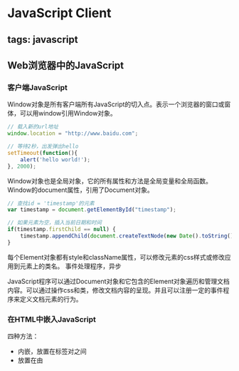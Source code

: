 ﻿# JavaScript Client

tags: javascript
---

## Web浏览器中的JavaScript
### 客户端JavaScript
Window对象是所有客户端所有JavaScript的切入点。表示一个浏览器的窗口或窗体，可以用window引用Window对象。

```javascript
// 载入新的url地址
window.location = "http://www.baidu.com";
```

```javascript
// 等待2秒，出发弹出hello
setTimeout(function(){
    alert('hello world!');
}, 2000);
```

Window对象也是全局对象，它的所有属性和方法是全局变量和全局函数。
Window的document属性，引用了Document对象。

```javascript
// 查找id = 'timestamp'的元素
var timestamp = document.getElementById("timestamp");

// 如果元素为空，插入当前日期和时间
if(timestamp.firstChild == null) {
    timestamp.appendChild(document.createTextNode(new Date().toString()));
}
```
每个Element对象都有style和className属性，可以修改元素的css样式或修改应用到元素上的类名。
事件处理程序，异步

JavaScript程序可以通过Document对象和它包含的Element对象遍历和管理文档内容。可以通过操作css和类，修改文档内容的呈现。并且可以注册一定的事件程序来定义文档元素的行为。

### 在HTML中嵌入JavaScript
四种方法：

* 内嵌，放置在<script>和</script>标签对之间
* 放置在由<script> 标签的src属性指定的外部文件中
* 放置在HTML事件处理程序中，该程序由onclick、onmousemove之类的HTML属性指定
* 放置在url中，使用特殊的“javascript:”协议

## Window对象
### 计时器
setTimeout() 和 setInterval()

* setTimeout() 方法实现一个函数在指定的毫秒数后运行
* setInterval() 方法实现一个函数在指定的毫秒数间隔重复调用

### 浏览器定位和导航
Window对象的location属性引用了Location对象，表示窗口中显示的当前文档的url地址。
```javascript
window.location === document.location; // true
```
Location对象的href属性是一个字符串，表示了url的完整文本。

#### 载入新文档
* assign() 方法可以使浏览器载入并显示指定url中的文档。
* replace() 方法也可以载入新文档，在载入新文档之前将当前文档删除，不可以通过“后退”按钮回退
* reload() 方法让浏览器重新载入当前文档，即刷新

### 浏览历史
Windiw对象的history属性引用的是窗口的History对象，表示浏览器的浏览历史用文档或文档状态的列表的形式。History对象的length属性表示浏览器历史列表中的数量

* back() 方法，表示“后退”
* forward() 方法，表示“前进”
* go() 方法接受一个整数参数，可以向前或向后跳转
* 如果窗口包含子窗口(iframe元素)，子窗口的浏览历史也会按时间顺序穿插在主窗口的历史中，如果后退，则会使子窗口回跳，主窗口不变

### 浏览器和屏幕信息
#### Navigator对象
Window对象的navigator属性引用Navigator对象，包含浏览器厂商和版本信息。

* appName属性 web浏览器的全称
* appVersion 浏览器版本信息
* userAgent Http头部发送的信息 user-agent信息
* platform 操作系统信息字符串
* onLine属性表示浏览器是否链接到网络
* geolocation属性用于确定用户地理位置信息的接口
* javaEnabled 方法 当浏览器可以运行java小程序时返回true
* cookieEnable 方法 如果浏览器可以保存永久的cookie时，返回true

#### Screen对象
Window对象的screen属性引用了Screen对象。提供有关窗口显示的大小和可用的颜色数量的信息

* width和height属性，指定以像素为单位的窗口大小
* availWidth和availHeight指定实际可用的显示大小
* colorDepth指定的是显示的BPP(bits-per-pixel)值，典型的值有16、24、32

### 对话框
Window对象提供了3个方法来向用户显示简单的对话框

* alert() 向用户显示一条消息并等待用户关闭对话框
* confirm() 显示一条消息，要求用户点击“确定”或“取消”按钮，并返回一个布尔值
* prompt() 显示一条消息，等待用户输入字符串，并返回那个字符串。

### 错误处理
Window对象的onerror属性是一个事件处理程序，当未捕获的异常传播到调用栈上时就会调用它，并把错误信息输出到浏览器的JavaScript控制台上。

### 多窗口和窗体
一个Web浏览器窗口可能在桌面上包含多个标签页。每个标签页都是独立“浏览器上下文”(browsing context)，每个上下文都有独立的Window对象，而且相互之间互不干扰

#### 打开和关闭窗口
Window对象的open()方法可以打开一个新的浏览器窗口

* 第一个参数：新窗口要显示的文档的URL，如果忽略，则是空页面
* 第二个参数：新打开窗口的名称。如果已存在，会直接使用已存在的窗口；如果忽略此参数，会使用指定的名字"_blank"打开一个新的、未命名的窗口
* 第三个参数：一个以逗号分隔的列表，包含大小和各种属性，用以表明新窗口是如何打开的，如果忽略，新窗口会用一个默认的大小，带有菜单栏、状态栏、工具栏等
* 第四个参数：只在第二个参数命名的是一个存在的窗口时才有用，是一个布尔值，表明第一个参数指定的url是应用替换掉窗口浏览历史的当前条蜜，还是创建新条目
* 返回值：代表新创建的窗口的Window对象

close() 关闭一个窗口，如果已创建了Window对象的w，可以使用w.close() 关闭。

## 脚本化文档
每个Window对象又个document属性引用Document对象
### 选取文档元素
* 用指定的id属性
* 用指定的name属性
* 用指定的标签名字
* 用指定的css类
* 匹配指定的css选择器

#### 通过id选取元素
任何html元素都可以由一个id属性，在文档中该值必须唯一。
> document.getElementById("id");

```javascript
/**
 * 接收任意多个字符串参数，返回id和元素映射对象
 */
function getElements(/* ids...*/) {
    var elements = {};
    for(var i = 0; i < arguments.length; i++) {
        var id = arguments[i];
        var elt = document.getElementId(id);
        elements[id] = elt;
    }
    return elements;
}
```

#### 通过名字选取元素
> document.getELementsByName("name");

* 定义在HTMLDocument类中，所以只可以用在html中，不能用在xml文档中。
* 返回NodeList对象，类似包含若干Element的只读数组。

#### 通过标签名选取元素
> document.getELementsByTagName("tagname");

返回NodeList对象
参数为“*”选渠道代表文档所有元素的NodeList对象

#### 通过css类选取元素
> document.getElementsByClassName("className")；

#### 通过css选择器选取元素
> document.querySelectorAll();

接受包含一个css选择器的字符串参数，返回表示所有元素的NodeList对象

> document.querySelector()；

只返回第一个匹配的元素，没有匹配返回null

#### document.all[]
表示所有文档中的元素（除了Text节点），已被标准方法取代。废弃不用。

### 文档结构和遍历
#### 座位节点树的文档
Document对象、Element对象、文档中表示文本的Text对象都是Node对象。

* parentNode 属性 该节点的父节点，没有父节点的时候是null
* 吃了点Nodes 只读的类数组对象(NodeList对象)，该节点的子节点
* firstChild、lastChild 该节点的字节点的第一个和最后一个，没有子节点则为null
* nextSibling、previoursSibling 该节点兄弟节点中的前一个和下一个节点
* nodeType 节点的类型，9-Document节点， 1-Element节点， 3-Text节点， 8-Comment节点， 11-DocumentFragment节点
* nodeValue Text节点或Commont节点的文本内容
* nodeName 元素的标签名，大写形式

### 属性
HTML属性由一个标签和一组称为属性的名-值对组成。
#### HTML属性作为Element的属性
表示HTML文档元素的HTMLElement对象定义了读写属性，映射了元素的HTML属性

* HTML属性不区分大小写，但是JavaScript属性名区分大小写，一般采用小写，不只一个单词时，除第一个单词以外的单词首字母大写，如：defaultChecked tabIndex
* 有些HTML属性在JavaScript中是保留字，一般规则是在属性名加前缀“html” 如 for 属性 写成htmlFor属性。class属性则写成className属性

### 创建、插入和删除节点
```javascript
// 从指定的url，异步加载和执行脚本
function loadasync(url) {
    var head = document.getElementsByTagName("head")[0];
    var s = document.createElement("script");
    s.src = url;
    head.appendChild(s);
}
```

#### 创建节点
创建新的Element节点，可以使用Document对象的createElement()方法。给方法传递元素的标签名。
创建文本节点，可以使用document.createTextNode("文本内容");
复制已存在的节点，每个节点都有一个cloneNode()方法返回该节点的全新副本。传递参数true可以递归复制所有后代节点，传递false只执行前复制。

#### 插入节点
* appendChild() 在需要插入Element节点上调用，插入指定的节点使其成为那个节点的最后一个子节点
* insetBefore() 第一个参数是待插入的节点，第二个参数是已存在的节点，新节点插入该节点的前面，在父节点上调用。
* 如果调用appendChild() 或 insertBefore() 将已存在的文档中的一个节点再次插入，那个节点将自动从它当前的位置删除并在新的位置重新插入，即只改变了节点的顺序

#### 删除和替换节点
removeChild() 方法
父节点上调用，将要删除的子节点作为方法的参数
```javascript
// 删除n节点：
n.parentNode.removeChild(n);
```

replaceChild()
删除一个子节点，并用新节点取而代之。父节点上调用。第一个参数是新节点，第二个是需要代替的结果

### 文档和元素的几何形状和滚动
#### 文档坐标和视口坐标
 元素的位置是以像素来度量的，向右代表x坐标增加，向下代表y坐标增加。
 
文档坐标: 文档的左上角位置为坐标原点
视口坐标: 浏览器可视窗口的左上角为坐标原点

* 如果文档比视口要小，还未出现滚动条，则文档的左上角就是视口的左上角，即文档和视口的坐标系统是同一个
* 坐标之间相互转换需加上或减去滚动的偏移量(scroll offset)
* 文档坐标比视口坐标更加基础，并且在用户滚动时不会发生变化

获取浏览器窗口滚动条的位置：
Window对象的pageXOffset和pageYOffset属性，IE可以通过scrollLeft和scrollTop属性来获取
```javascript
// 查询窗口滚动条位置
function getScrollOffsets(w) {
    w = w || window;
    if(w.pageXOffset != null) {
        return {
            x: w.pageXOffset,
            y: w.pageYOffset
        };
    }
    var d = w.document;
    if(document.compatMode == "CSS1Compat") {
        return {
            x: d.documentElement.scrollLeft,
            y: d.documentElement.scrollTop
        };
    }
    
    return {
        x: d.body.scrollLeft,
        y: d.body.scrollTop
    };
}
```
```javascript
// 查询窗口的视口尺寸
function getViewportSize(w) {
    w = w || window;
    if(w.innerWidth != null) {
        return {
            w: w.innerWidth,
            h: w.innerHeight
        };
    }
    var d = w.document;
    if(document.compatMode == 'CSS1Compat') {
        return {
            w: d.documentElement.clientWidth,
            h: d.documentElement.clientHeight
        };
    }
    return {
        w: d.body.clientWidth,
        h: d.body.clientHeight
    };
}
```

#### 查询元素的几何尺寸
> getBoundingClientRect()

* 不需要参数，返回一个有left、right、top、bottom属性的对象，left和top属性表示元素的左上角的x和y的坐标，right和bottom属性表示元素的右下角的x和y坐标
* 返回的是视口坐标中的位置

#### 判断元素在某店
> document.elementFromPoint()

* 参数x和y坐标（视口坐标）
* 返回此位置的元素(最里面和最上面的)

#### 滚动
> window.scrollTo()

接受一个点的x和y坐标(文档坐标)，作为滚动条的偏移量设置。窗口移动到指定的店出现在视口的左上角。滚动到指定位置

> window.scrollBy()

在当前滚动条的偏移量上增加，可用于持续滚动

> scrollIntoView()

html元素对象调用，可使其在屏幕上可见，也可以用getBoundingClientRect()方法获取元素的位置，转换为文档坐标，然后用scrollTo()实现。
与window.location.hash为命名为锚点(<a name=''>元素)的名字后浏览器产生的行为类似

#### 关于元素尺寸、位置和溢出的信息
元素尺寸：任何HTML元素的只读属性offsetWidth和offsetHeight以css像素返回它的屏幕尺寸。返回的尺寸包含元素的边框和内边距，不包含外边距

### HTML表单
|HTML元素|类型属性|事件处理程序|描述和事件|
|--|--|--|--|
|&lt;input type='button'&gt; 或  &lt;button type='button'&gt;|"button"|onclick|按钮|
|&lt;input type='checkbox'&gt;|"checkbox"|onchange|复选按钮|
|&lt;input type='file'&gt;|"file"|onchange|载入Web服务器的文件的文件名或输入域；它的value属性是只读的|
|&lt;input type='hidden'&gt;|"hidden"|none|数据由表单提交，但对用户不可见|
|&lt;option&gt;|none|none|Select对象中的单个选项；时间处理程序在select对象上，而非单独的Option对象上|
|&lt;input type='password'&gt;|"password"|onchange|密码输入框，输入的字符不可见|
|&lt;input type='radio'&gt;|"radio"|onchange|单选按钮，同时只能选定一个|
|&lt;input type='reset'&gt;或  &lt;button type='reset'&gt;|"reset"|onclick|重置表单的按钮|
|&lt;select&gt;|"select-one"|onchange|选项只能单选的列表或下拉菜单|
|&lt;select multiple&gt;|"select-multiple"|onchange|选项可以多选的列表|
|&lt;input type='submit'&gt;或  &lt;button type='submit'&gt;|"submit"|onclick|表单提交按钮|
|&lt;input type='text'&gt;|"text"|onchange|单行文本输入域；type属性缺少或无法识别时默认的&lt;input&gt;元素|
|&lt;textarea&gt;|"textarea"|onchange|多行文本输入域|

* JavaScript的From对象支持两个方法：submit()和reset()用来提交和重置

#### Document的属性
* cookie 允许JavaScript程序读写HTTP cookie的特殊属性
* domain 该属性允许当Web页面之间交互时，相同域名下互相信任的Web服务器之间写作放宽同源策略安全限制
* lastModified 包含文档修改时间的字符串
* location 与Window对象的location属性引用同一个Location对象
* referrer 如果有表示浏览器导航到当前链接的上一个文档
* title 文档的<title>和</title>标签之间的内容
* URL 文档的url 只读字符串。

#### document.write() 方法
讲字符串参数链接起来，然后将结果字符串插入到文档中调用它的脚本的位置，当脚本执行介绍，浏览器解析生成的输出并显示它。

## 脚本化CSS
### CSS概览
* 属性名 冒号 值
* 内联样式关联css 在HTML元素中设置style属性值
* 在style标签中写css样式
* head中使用link标签引入外部css文件 <link rel='stylesheet' href='' type='text/css'>

#### 复合属性
例子：
font-family font-size font-weight
#### 非标准属性
|浏览器|前缀|
|--|--|
|Firefox|-moz-|
|Chrome|-webkit-|
|IE|-ms-|

### 重要的CSS属性
|属性|描述|
|--|--|
|position|指定元素的定位类型|
|top、left|指定元素上、左边缘的位置|
|bottom、right|指定元素下、右边缘的位置|
|width、height|指定元素的尺寸|
|z-index|指定元素相对于其他层叠元素的“堆叠次序”，定义了元素定位的第三个维度|
|display|指定元素是否以及如何显示|
|visibility|指定元素是否可见|
|clip|定义元素的裁剪区域，只显示元素在区域内的部分|
|overflow|指定元素比分配的空间要大时的处理方式|
|margin、border、padding|指定元素的空白和边框|
|background|指定元素的背景颜色或图片|
|opacity|指定元素的不透明度，CSS3属性|

#### 用CSS定位元素
CSS的position属性指定了应用到元素上的定位类型

* static 默认属性。指定元素按照常规的文档内容流进行定位，不能使用top、left和类似其他属性定位
* absolute 指定元素是相对于它包含的元素进行定位，不是文档流的步伐，要不是相对于最近定位的祖先元素，要么是相对于文档本身
* fixed 指定元素相对于浏览器窗口进行定位。
* relative 按照常规文档流进行布局，定位相对于文档流中的位置调整。

一旦设置了position属性为除了static以外的值。就可以通过left、top、right、bottom属性指定元素位置。
如果元素使用绝对定位，它的top和left属性就相对于其position属性设置为除static值以外的祖先元素。如果没有定位过的祖先，则按照文档坐标进行度量，即相对于文档左上角的偏移量。

单位： 像素(px)、英寸(in)、厘米(cm)、点(pt)、字体行高(em)

**z-index**
* 定义了第三个维度，允许指定元素堆叠次序，按照从低到高的顺序回执。
* 非定位元素，z-index无效，默认z-index值为0

**CSS 文本阴影**
text-shadow属性在文本下产生阴影效果

#### 边框、外边距和内边距
元素的边框是一个围绕元素回执的矩形。
```css
border: solid black 1px; /* 1像素的黑色实线边框 */
border: 3px dotted red; /* 3像素的红色点线边框 */
```
可以单独的css属性指定边框的宽度、样式和颜色，也可以指定元素每条边的边框。

margin 指定边框外面 边框和相邻元素之间的空间
padding 指定边框内，边框和元素内容之间的空间

#### CSS盒模型和定位细节
* width和height只指定了元素内容区域的尺寸，不包含内边距、边框、外边距
* left和top指定了容器边框内层到定位元素外侧的距离

**边框盒模型和box-sizing属性**
标志css盒模型规定width和height样式属性给定内容区域的尺寸，并不包含内边距和边框，称为“内容盒模型”

box-sizing 属性默认值content-box 指标志盒模型,如果指定为box-sizing: border-box，那width和height属性讲包含边框盒内边距

#### 元素显示和可见性
两个css属性影响了元素的可见性：visibility、display

visibility
值为hidden时，元素不显示
值为visible时，元素显示

display 指定元素是否块状元素、内联元素、列表项等
none时，元素不显示

* visibility属性为hidden时元素不可见，但是文档布局中仍保留了它的空间
* display属性设置成none，在文档布局中不再分配空间。
* visibility和display对绝对和固定定位的元素是等价的，因为这些元素不是文档布局的一部分。
* 隐藏和显示定位元素时一般首选visibility属性

#### 颜色、透明度、半透明度
color属性指定文档元素包含的文本的颜色
background-color属性指定任何元素的背景颜色
background-image属性指定使用的图像
opacity属性设置透明度

* 如果没有为元素指定背景颜色或图像，它的背景通常透明。
* opacity的属性值是0-1之间的数字，1代表100%不透明（默认值），0代表100%透明

#### 部分可见：overflow和clip
overflow属性指定内容超出元素的大小时，如何显示

* visible 默认值，如果需要，内容可以溢出并绘制在元素边框的外面
* hidden 裁剪调和隐藏溢出的内容
* scroll 元素一直显示水平和垂直的滚动条，如果内容超出元素尺寸，允许用户通过滚动来查看额外的内容
* auto 滚动条只在内容超出元素尺寸时显示，而非一直显示

clip属性指定了该显示元素的哪部分，不管是否溢出。
> rect(top right bottom left)

### 脚本化内联样式
脚本化css最直接的方式是更改单独的元素的style属性
```javascript
e.style.fontSize = '24pt';
e.style.fontWeight = "bold";
e.style.color = "blur";
```

**CSS动画**
使用setTimeout()或setInterval()重复调用函数来修改元素的内联样式实线css动画。

### 查询计算出的样式
> getComputedStyle()

* 第一个参数是需要计算样式的元素
* 第二个参数通常是null或空字符串，也可以是css伪对象的字符串
* 返回值是CSSStyleDeclaration对象，代表了应用在指定的元素上的所有样式
* 计算样式的属性是只读的
* 计算样式的值是绝对值
* 不计算复合属性
* 计算样式的cssText属性未定义

### 脚本化CSS类
通过脚本修改HTML的css属性值，HTML元素可以有多个css类名，class属性保存了一个用空格隔开的类名列表。
HTML5为每个元素定义了classList属性，属性值是DOMTOkenList对象：一个只读的类数组对象，方法有：add() remove() 添加和清除一个类名。toggle()如果不存在类名就添加一个，否则删除。contains()方法检测class属性中是否包含一个指定的类名。
```javascript
function classList(e) {
    if(e.classList) {
        return e.classList;
    }
    return new CSSClassList(e);
}

function CSSClassList(e) {
    this.e = e;
}

CSSClassList.prototype.contains = function(c) {
    if(c.length === 0 || c.indexOf(" ") != -1) {
        throw new Error("Invalid class name: '" + c + "'");
    }
    var classes = this.e.className;
    if(!classes) {
        return false;
    }
    if(classes === c) {
        return true;
    }
    return classes.search("\\b" + c + "\\b") != -1;
};

CSSClassList.prototype.add = function(c) {
    if(this.contains(c)) return;
    var classes = this.e.className;
    if(classes && classes[classes.length - 1] != ' ') {
        c = " " + c;
    }
    this.e.className += c;
};

CSSClassList.prototype.remove = function(c){
    if(c.length === 0 || c.indexOf(" ") != -1){
        throw new Error("Invalid class name: '" + c + "'");
    }
    var pattern = new RegExp("\\b" + c + "\\b\\s*", "g");
    this.e.className = this.e.className.replace(pattern, "");
};

CSSClassList.prototype.toggle = function(c){
    if(this.contains(c)) {
        this.remove(c);
        return false;
    } else {
        this.add(c);
        return true;
    }
};

CSSClassList.prototype.toString = function() {
    return this.e.className;
};

CSSClassList.prototype.toArray = function(){
    return this.e.className.match(/\b\w+\b/g) || [];
};
```

### 脚本化样式表
脚本化样式表，不经常用。
元素对象&lt;style&gt;和&lt;link&gt;元素，如果有id属性，可以用getElementById("") 获取

> document.styleSheets

获取只读的类数组对象，包含了页面的CSSStyleSheet对象，
#### 开启和关闭样式表
CSSStyleSheet对象的disabled属性，设置属性值为true，浏览器就忽略此样式表
```javascript
function disableStylesheet(ss) {
    if(typeof ss === 'number') {
        document.styleSheets[ss].disabled = true;
    } else {
        var sheets = document.querySelectorAll(ss);
        for(var i = 0; i < sheets.length; i++) {
            sheets[i].disabled = true;
        }
    }
}
```

#### 查询、插入与删除样式表规则
document.styleSheets[]数组的元素是CSSStyleSheet对象，CSSStyleSheet对象有一个cssRules[]数组，它包含样式表的所有规则：

> var firstRule = document.styleSheets[0].cssRules[0];

* IE使用不同的属性名rules代替cssRules
* cssRules[]或rules[]数组的元素为CSSRule对象
* cssRules的selectText属性是规则的css选择器
* 使用CSSStyleDeclaration对象的cssText属性来活的规则的文本表示形式

* insertRule() 添加规则
* deleteRule() 删除规则

> document.styleSheets[0].insertRule("H1 {text-weight: bold;}", 0);

#### 创建新样式表
可以使用标注呢dom技术：创建新的style元素，将其插入文档头部，然后用innerHTML属性来设置样式表内容。
在IE8以及更早版本中可以通过document.createStyleSheet()来创建CSSStyleSheet对象
```javascript
function addStyle(styles) {
    var styleElt, styleSheet;
    if(document.createStyleSheet) {
        styleSheet = document.createStyleSheet();
    } else {
        var haed = document.getElementsByTagName("head")[0];
        styleElt = document.createElement("style");
        head.appendChild(styleElt);
        styleSheet = document.styleSheets[document.styleSheets.length - 1]
    }
    
    if(typeof styles === 'string') {
        if(styleElt) {
            styleElt.innerHTML = styles;
        } else {
            styleSheet.cssText = styles;
        }
    } else {
        var i = 0;
        for(selector in styles) {
            if(styleSheet.insertRule) {
                var rule = selector + " {" + styles[selector] + "}";
                styleSheet.insertRule(rule, i++);
            } else {
                styleSheet.addRule(selector, styles[selector], i++);
            }
        }
    }
    
}
```

## 事件处理
事件就是web浏览器通知应用程序发生了什么事，事件不是JavaScript对象。
* 事件类型：(event type) 是一个用来说明发生了什么类型事件的字符串。有时会称为事件名字 event name
* 事件目标：(event target) 是发生的事件或与之相关的对象。讲事件时，必须指名事件的类型和目标
* 事件处理程序 (event handler) 或 事件监听程序 (event listener) 是处理或响应事件的函数。当特定目标上发生特定类型的事件时，浏览器会调用对应的处理程序
* 事件对象：(event object) 是与特定事件相关且包含有关该事件详细信息的对象，事件对象作为参数传递给事件处理程序函数
* 事件传播：(event propagation)是浏览器决定哪个对象触发其它事件处理程序的过程。对于某个对象的特定事件，是不能传播的

### 事件类型
#### 传统事件类型
**表单事件**
* 表单事件是所有事件类型中最稳定且得到良好支持的事件
* 当提交和重置表单时，form元素会分别出发submit和reset事件
* 当用户和类按钮表单元素被点击时，会出发click事件
* 当输入文字或选择复选框还改变表单元素的状态时，会出发change事件
* 得到或失去焦点时分别触发focus和blur事件
* focus和blur事件不会冒泡
* 无论用户何时输入文字，除了IE以外的浏览器都会出发input事件，每次文字输入都会触发

**Window事件**
* load事件：当文档和所有外部资源完成加载并显示给用户的时候触发。
* unload事件：当用户离开当前文档转向其它文档时触发，可以保存用户状态，但不能取消用户转向其它地方
* beforeunload事件：与unload事件类似，但提供询问用户是否确定离开当前页面的机会，如果beforeunload程序返回一个字符串，那么在新页面加载之前，字符串会显示在用户界面的对话框中，这样用户就有机会点击取消继续留在当前页面
* img 元素也可以注册load事件和error事件，当图片完成加载或发生阻止加载的错误时就触发。
* window也可以注册focus和blur事件，当浏览器获得和失去焦点时触发
* resize和scroll事件，当用户调整浏览器大小和滚动时触发。

**鼠标事件**
* 当用户在文档上移动或单击鼠标时都会产生鼠标事件。这些事件在鼠标指针所对应的最里面的元素上触发，会冒泡直到文档最顶层
* clientX和clientY属性指定了鼠标在窗口坐标中的位置，button和which属性制定了按下的鼠标键是哪个
* 当键盘辅助间按下时，对应的属性altkey、ctrlKey、metaKey和shiftKey会设置为true
* 对于click时间，detail属性指定了是单击、双击或三击
* 用户每次移动或拖动鼠标时，会触发mousemove时间，此时间非常频繁，所以对应的时间处理程序一定不能触发计算密集型任务
* 用户按下或释放鼠标按键时，会触发mousedown和mouseup时间
* 用户滚动鼠标滚轮时，浏览器触发mousewheel时间（Firefox中是DOMMouseScroll事件），事件对象属性指定滚轮转动的大小和方向

**键盘事件**
* 用户每次按下或释放键盘上的按键时都会产生事件
* 如果没有元素获得焦点，可以直接在文档上出发事件
* 键盘事件的事件对象有keyCode字段，指定按下或释放的键是哪个，另外还有键盘辅助键状态
* keydown和keyup是低级键盘事件，无论何时按下或释放按键，都会触发。
* 当keydown事件产生可打印字符时，在keydown和keyup之间会触发另外的keypress事件
* 当按下键重复产生字符时，keyup事件之前可能产生很多keypress事件

#### DOM事件
DOM事件规范标准化了不冒泡的focusin和focusout事件取代冒泡的focus和blur事件，标准化了冒泡的mouseenter和mouseleave事件取代不冒泡的mouseover和mouseout事件

#### HTML5事件
audio和video元素的事件列表：
||||||
|:--:|:--:|:--:|:--:|
|cnplay|loadeddata|playing|stalled|
|canplaythrough|loadedmetadata|progress|suspend|
|durationchange|loadstart|ratechange|timeupdate|
|emptied|pause|seeked|volumechange|
|ended|play|seeking|waiting|

HTML5的拖放API允许JavaScript应用参与基于操作系统的拖放操作，事件类型：
dragstart   drag    dragend     dragenter   dragover    dragleave   drop

HMLT5 离线缓存：
cached  checking    downloading error   noupdate    obsolete    progress    updateready

### 注册事件处理程序
1. 给事件目标对象或文档元素设置属性
2. 将事件处理程序传递给对象或元素

> addEventListener()    标准方法
> attachEvent()     IE9之前的IE版本

#### 设置JavaScript对象属性为事件处理程序
事件处理程序属性的名字由"on"后面跟着事件名组成：onclick、onchange、onload、onmouseover

事件处理程序属性的缺点：每个事件目标对应每种事件类型将最多只有一个处理程序

#### 设置HTML标签属性为事件处理程序
用于设置文档元素事件处理程序属性（property）也可以换成对应HTML标签的属性（attribute），属性值应该是JavaScript代码字符串。
```html
<button onclick="alert('Thank you');">点击这里</button>
```

一些事件类型要直接在浏览器上触发，在JavaScript中，这些事件处理程序在Window对象上注册，在HTML中 放在&lt;body&gt;标签上
|||||
|:--:|:--:|:--:|:--:|
|onafterprint|onfocus|ononline|onresize|
|onbeforeprint|onhashchange|onpagehide|onstorage|
|onbeforeunload|onload|onpageshow|onundo|
|onblur|onmessage|onpopstate|onunload|
|onerror|onoffline|onredo||

#### addEventListener()
Window对象、Document对象和所有文档元素都定义了addEventListener()的方法
* 第一个参数：要注册处理程序的事件类型，字符串，不包括前缀on
* 第二个参数：指定类型的事件发生时应调用的函数
* 第三个参数：布尔值，通常传递false，如果传递了true，那么函数将注册为捕获事件处理程序
* 可以通过多次调用addEventListener()为同一个对象注册同一事件类型的多个处理程序函数，当触发时，按照注册顺序调用

> removeEventListener()

与addEventListener()相对，从对象中删除事件处理程序
* 第一个参数： 事件类型，字符串
* 第二个参数： 事件处理程序函数
* 第三个参数： 布尔值

#### attachEvent()
IE9之前的IE不支持addEventListener()和removeEventListener()，IE5及以后版本定义了类似的方法：attachEvent()和detachEvent()

attachEvent()和detachEvent()方法的工作原理与addEventlistener()和removeEventListener()类似
* IE事件模型不支持事件捕获，所以attachEvent()和detachEvent()要求只有两个参数：事件类型和处理程序函数
* IE方法的第一个参数使用了带"on"前缀的事件处理程序属性名
* attachEvent() 允许相同的事件处理程序函数注册多次，触发时，注册函数的调用次数和调用次数一样

### 事件处理程序的调用
#### 事件处理程序的参数
通常调用事件处理程序时把事件对象作为一个参数，获取有关事件的详细信息
```javascript
function handler(event) {
    event = event || window.event;
}
```

#### 事件处理程序的运行环境
在实践处理程序内，this关键字指的是事件目标
对于attachEvent()注册的处理程序，它的this值是全局对象（Window）
```javascript
// 注意使用此方式注册的事件处理程序不能删除
function addEvent(target, type, handler) {
    if(target.addEventListener) {
        target.addEventListener(type, handler, false);
    } else {
        target.attachEvent("on" + type, function(event){
            return handler.call(target, event);
        });
    }
}
```

#### 事件处理程序的返回值
通常情况，返回值false就是告诉浏览器不要执行这个事件相关的默认操作
栗子：表单提交按钮的onclick事件处理程序能返回false组织浏览器提交表单

#### 调用顺序
* 通过设置对象属性或HTML属性注册的处理程序一直优先调用
* 通过addEventListener()注册的处理程序安装它们的注册顺序调用
* 通过attachEvent()注册的处理程序可能按照任何顺序调用，所以代码不应该依赖于调用顺序

#### 事件传播
在调用在目标元素上注册的事件处理函数后，大部分事件会“冒泡”到DOM树根，调用目标的父元素的事件处理程序，然后调用在目标的祖父元素上注册的事件处理程序，一直到Document对象，最后到达Window对象

文档元素上的load事件会冒泡，会在Document对象上停止冒泡，不会传播到Window对象，只有当整个文档都加载完毕时才会触发Window对象的load事件

#### 事件取消
在支持addEventListener()的浏览器中，也能通过调用事件对象的preventDefault()方法取消事件的默认操作，在IE9之间，可以通过设置事件对象的returnValue属性为false来达到同样的效果
```javascript
function cancelHandler(event) {
    var event = event || window.event;
    
    if(event.preventDefault) {
        event.preventDefault();
    }
    if(event.returnValue) {
        event.returnValue = false;
    }
    return false;
}
```

### 文档加载事件
大部分web应用都需要web浏览器通知她们文档加载完毕和作为操作准备就绪的事件，window对象的load事件
load事件直到文档和所有图片加载完毕时才会发生。

### 鼠标事件
|类型|说明|
|--|--|
|click|高级事件，当用户按下并释放鼠标按键或其它方式激活元素时触发|
|contextmenu|可以取消的事件，当上下文菜单即将出现时触发，当前浏览器在鼠标右键点击时显示上下文菜单，所以这个事件也能像click事件那样使用|
|dblclick|当用户双击鼠标时触发|
|mousedown|当用户按下鼠标按键时触发|
|mouseup|当用户释放鼠标按键时触发|
|mousemove|当用户移动鼠标时触发|
|mouseover|当鼠标进入元素时触发，relatedTarget(在IE中是fromElement)指的是鼠标来自的元素|
|mouseout|当鼠标离开元素时触发，relatedTarget(在IE中是toElement)指的是鼠标要去往的元素|
|mouseenter|类似“mouseover”，但不冒泡，IE引入，HTML5标准化|
|mouseleave|类似“mouseout”，不冒泡|

传递给鼠标事件处理程序的事件对象拥有clientX和clientY属性，指定了鼠标指针相对于包含窗口的坐标，加入窗口的滚动偏移量，就可以吧鼠标位置转换成文档坐标

### 鼠标滚轮事件
除了Firefox以外的所有浏览器支持“mousewheel”事件，Firefox使用“DOMMouseScroll”

### 拖放事件
### 文本事件
浏览器有3个传统的键盘输入事件：keydown keyup keypress
### 键盘事件
当用户在键盘上按下或释放按键时，会产生keydown和keyup事件，由辅助键、功能键和字母键产生，如果用户按键时间足够长，会导致它开始重复，那么在keyup事件到达之前会收到多个keydown事件
keyCode指定了对应按下的键，对于产生打印字符的按键，keyCode指时按键上出现的主要字符的unicode编码

## 脚本化HTTP
超文本传输协议(HyperText Transfer Protocol, HTTP)规定Web浏览器如何从Web服务器获取文档和想Web服务器提交表单内容，以及Web服务器如何响应这些请求和提交。通常，http并不在脚本的控制下，只是当用户单机链接、提交表单和输入URL时才发生。
当脚本设置window对象的location属性或调用表单对象的submit()方法时，会初始化http请求，浏览器将会加载新页面。
Ajax应用的主要特点是使用脚本操作http和web服务器进行数据交换，不会导致页面重载。

### 使用XMLHttpRequest
实例化XMLHttpRequest对象：
> var request = new XMLHttpRequest();

```javascript
if(window.XMLHttpRequest === undefined) {
    window.XMLHttpRequest = function() {
        try {
            return new ActiveXObject("Msxml2.XMLHTTP.6.0");
        } catch (e1) {
            try {
                return new ActiveXObject("Msxml2.XMLHTTP.3.0");
            } catch (e2) {
                throw new Error("XMLHttpRequest is not supported");
            }
        }
    }
}
```

HTTP请求4部分：
* HTTP请求方法或“动作”(verb)
* 正在请求的URL
* 一个可选的请求头几何，其中可能包括身份验证信息
* 一个可选的请求主题

服务器返回的HTTP响应包含3个部分：
* 一个数字和文字组成的状态吗，用来显示请求的成功和失败
* 一个响应头几何
* 响应主题

#### 指定请求
创建XMLHttpRequest对象之后，发起HTTP请求的下一步是调用XMLHttpRequest对象的open()方法去指定这个请求的两个必需部分：方法和URL
* open()方法的第一个参数指定HTTP方法或动作，字符串，不区分大小写，一般是get和post
* get用于常规请求，适用于当url完全指定请求资源，当请求对服务器没有任何副作用以及当服务器的响应是可缓存时
* post常用语html表单
* 除了get和post之外，也可以是delete hade options put作为第一个参数
* open()方法的第二个参数是URL，是请求的主题

> request.setRequestHeader("Content-Type", "text/plain");

使用XMLHttpRequest发起HTTP请求的最后一步是向服务器发送请求，使用send方法
> request.send(null);

```javascript
// 用post方法发送纯文本给服务器
function postMessage(msg) {
    var request = new XMLHttpRequest();
    request.open("POST", "log.php");
    request.setRequestHeader("Content-Type", "text/plain;charset=UTF-8");
    request.send(msg);
}
```

#### 取得响应
一个完整的HTTP响应由状态码、响应头集合和响应主体组成
* status和statusText属性以数字和文本的形式返回HTTP状态码
* 使用getResponseHeader()和getAllResponseHeaders()能查询响应头
* 响应主体可以从responseText属性中得到文本形式，从responseXML属性中得到Document形式

readyState是一个整数，指定了HTTP请求的状态
|常量|值|含义|
|--|:--:|--|
|UNSEND|0|open()尚未调用|
|OPENED|1|open()已调用|
|HEADERS_RECEIVED|2|接收到头信息|
|LOADING|3|接收到响应主体|
|DONE|4|响应完成|

监听readystatechange事件，需把事件处理函数设置为XMLHttpRequest对象的onreadystatechange属性，也可以使用addEventListener()或atachEvent()

```javascript
// 获取HTTP响应的onreadystatechange
function getText(url, callback) {
    var request = new XMLHttpRequest();
    request.open("GET", url);
    request.onreadystatechange = function() {
        if(request.readyState === 4 && request.status === 200) {
            var type = request.getResponseHeader("Content-Type");
            if(type.match(/^text/)) {
                callback(request.responseText);
            }
        }
    };
    request.send(null);
}
```

**同步响应**
XMLHttpRequest也支持同步响应，open()方法的第三个参数设置为false，那么send()方法将阻塞知道请求完成。

**响应解码**
```javascript
// 解析HTTP响应
function get(url, callback) {
    var request = new XMLHttpRequest();
    request.open("GET", url);
    request.onreadystatechange = function() {
        if(request.readyState === 4 && request.status === 200) {
            var type = request.getResponseHeader("Content-Type");
            if(type.indexOf("xml") !== -1 && request.responseXML) {
                callback(request.responseXML);
            } else if (type === "application/json") {
                callback(JSON.parse(request.responseText));
            } else {
                callback(request.responseText);
            }
        }
    };
    request.send(null);
}
```

#### 编码请求主题
**表单编码的请求**
```javascript
// 用于HTTP请求的编码对象
function encodeFormData(data) {
    if(!data) {
        return "";
    }
    var pairs = [];
    for(var name in data) {
        if(!data.hasOwnProperty(name)) {
            continue;
        }
        if(typeof data[name] === 'function') {
            continue;
        }
        var value = data[name].toString();
        name = encodeURIComponent(name.replace("%20", "+"));
        value = encodeURIComponent(value.replace("%20", "+"));
        pairs.push(name + "=" + value);
        return pairs.join('&');
    }
}
```

**JSON编码的请求**
```javascript
// 使用JSON编码主体来发起HTTP POST请求
function postJSON(url, data, claaback) {
    var request = new XMLHttpRequest();
    request.open("post", url);
    request.onreadystatechange = function() {
        if(request.readyState === 4 && callback) {
            callback(request);
        }
    };
    request.setRequestHeader("Content-Type", "application/json");
    request.send(JSON.stringify(data));
}
```

### 借助&lt;script&gt;发送HTTP请求：JSONP
### 基于服务器端推送事件的Comet技术

## jQuery类库
* 丰富强大的语法（css选择器），用来查询文档元素
* 高效的查询方法，用来找到与css选择器匹配的文档元素集
* 一套有用的方法，用来操作选中的元素
* 强大的函数式编程技巧，用来批量操作元素集，而不是每次只操作单个
* 简介的语言用法，用来表示一系列顺序操作

### jQuery 基础
jQuery类库定义了一个全局函数：jQuery(),快捷别名：$
> var divs = $("div"); // 获取文档中的所有div元素

#### jQuery()函数
在jQuery类库中，最重要的方法是jQuery()方法（也就是$()），4种调用方式：
1. 最常用的调用方式，传递css选择器给$()方法。字符串
2. 传递一个Element、Document或Window对象给$()，此时，$()只是简单的将Element、Document或Window对象封装成jQuery对象并返回
3. 传递HTML文本字符串给$()方法，根据传入的文本创建好HTML元素并封装成jQuery对象返回
4. 传入一个函数给$()方法，此时，在文档加载完毕切DOM可操作时，传入的函数将被调用。

#### 查询与查询结果
$()的返回值是一个jQuery对象，jQuery对象是类数组：拥有length属性和结余0~length-1之间的数值属性，可以使用toArray()方法将jQuery对象转化为真实数组

selector属性：是创建jQuery对象时的选择器字符串
context属性：上下文对象，是$()方法的第二个参数，如果没有传递，默认的是Document对象
jquery属性：所有jQuery对象都有的属性，

```javascript
var bodydiv = $("div");
console.log(bodydiv.selector);  // div
console.log(bodydiv.context); // document
console.log(bodydiv.jquery); // 2.1.4 jquery版本号
```

**each()**
* 遍历jQuery对象中的所有元素，用来代替for循环，类似forEach()数组方法。接受一个回调函数作为参数，然后对jQuery对象中的每个元素调用回调函数
* 如果回调函数在任一个元素上返回false，遍历将在该元素后终止。
* each()返回调用自身的jQuery对象，可以用于链式调用
* 回调函数的第一个参数是索引值，第二个参数是当前元素
* 回调函数中的this值就是当前循环的元素，即第二个参数

**map()**
* 与Array.prototype.map()方法很接近
* 接受回调函数作为参数，并为对象中的每个元素都调用回调函数，同时将回调函数的返回值收集起来，封装成一个新的jQuery对象返回。
* 回调函数的第一个参数为索引值，第二个参数为循环中的元素，即函数的this。

**index()**
* 接受一个元素作为参数，返回值是该元素在jQuery对象中的索引值，如果找不到，返回-1
* 如果传入的参数是个字符串，会当成css选择器，并返回选择器的元素中第一个元素的索引值

**is()**
* 接受一个选择器作为参数，如果选中元素中至少有一个元素匹配该选择器，返回true

### jQuery的getter和setter
* jQuery使用同一个方法既当getter用又做setter用，如果传入一个新值，将设置此值，如果没有指定值，则返回当前值
* 用作setter时，这些方法会给jQuery对象中的每个元素设置值，然后返回该jQuery对象以便链式调用
* 用作getter时，只会查询元素集中的第一个元素，返回单个值（要遍历所有元素，使用map()），getter不会返回调用自身的jQuery对象
* 用作setter时，经常接受对象参数，该对象的每个属性都指定一个需要设置的名值对
* 用作setter时，经常接受函数参数

#### 获取和设置HTML属性
attr()方法是jQuery中用于HTML属性的getter和setter
```javascript
$("form").attr("action"); //获取第一个form元素的action属性
$("#icon").attr("src", "icon.gif"); // 设置src属性
$("#banner").attr({src: "banner.gif", alt: "Advertisement", width: 720, height: 64}); // 一次设置4个属性
$("a").attr("target", "_blank"); // 使得所有链接在新窗口中打开
$("a").attr("target", function(){
    if(this.host == location.host) {
        return "_self";
    }  else {
        return "_blank"
    }
});

$("a").attr({target: function(){}}); 
$("a").removeAttr("target");    // 让所有链接在本窗口中打开
```

#### 获取和设置css属性
css()方法和attr()类似，css()用于元素的css样式
```javascript
$("h1").css("font-weight"); // 获取第一个h1元素的字体重量
$("h1").css("fontWeight");
$("h1").css("font"); // 错误 不能获取复合样式
$("h1").css("font-variant", "smallcaps"); // 设置元素样式
$("div.note").css("border", "solid black 2px"); // 可以设置复合样式
$("h1").css({backgroundColor: "black", color: "white"}); // 设置多个样式
```

#### 获取和设置css类
* addClass() 选中的元素添加类
* removeClass() 选中的元素删除类
* toggleClass() 选中元素没有类时添加，有时删除
* hasClass() 判断某类是否存在

#### 获取和设置HTML表单值
val()方法，用来设置和获取HTML表单元素的value属性，还可用于获取和设置复选框、单选按钮以及select元素的选中状态

#### 设置和获取元素的内容
text()和html()方法用于获取和设置元素的纯文本或html内容

#### 获取和设置元素的位置高宽
